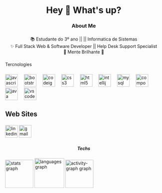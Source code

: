 <h1 align="center">Hey 👋 What's up?</h1>

###

<h3 align="center">About Me</h3>

###

<p align="center">📚  Estudante do 3º ano ||  || Informatica de Sistemas <br>✨ Full Stack Web & Software Developer || Help Desk Support Specialist<br>🎯 Mente Brilhante 🎲</p>

###

<p align="left">Tercnologies</p>

###

<div align="left">
  <img src="https://img.shields.io/badge/JavaScript-F7DF1E?logo=javascript&logoColor=black&style=for-the-badge" height="40" alt="javascript logo"  />
  <img width="12" />
  <img src="https://img.shields.io/badge/Bootstrap-7952B3?logo=bootstrap&logoColor=white&style=for-the-badge" height="40" alt="bootstrap logo"  />
  <img width="12" />
  <img src="https://img.shields.io/badge/CodeIgniter-EF4223?logo=codeigniter&logoColor=white&style=for-the-badge" height="40" alt="codeigniter logo"  />
  <img width="12" />
  <img src="https://img.shields.io/badge/CSS3-1572B6?logo=css3&logoColor=white&style=for-the-badge" height="40" alt="css3 logo"  />
  <img width="12" />
  <img src="https://img.shields.io/badge/HTML5-E34F26?logo=html5&logoColor=white&style=for-the-badge" height="40" alt="html5 logo"  />
  <img width="12" />
  <img src="https://img.shields.io/badge/IntelliJ IDEA-000000?logo=intellijidea&logoColor=white&style=for-the-badge" height="40" alt="intellij logo"  />
  <img width="12" />
  <img src="https://img.shields.io/badge/MySQL-4479A1?logo=mysql&logoColor=white&style=for-the-badge" height="40" alt="mysql logo"  />
  <img width="12" />
  <img src="https://img.shields.io/badge/Composer-885630?logo=composer&logoColor=white&style=for-the-badge" height="40" alt="composer logo"  />
  <img width="12" />
  <img src="https://skillicons.dev/icons?i=java" height="40" alt="java logo"  />
  <img width="12" />
  <img src="https://img.shields.io/badge/Visual Studio Code-007ACC?logo=visualstudiocode&logoColor=white&style=for-the-badge" height="40" alt="vscode logo"  />
</div>

###

<h2 align="left">Web Sites</h2>

###

<div align="left">
  <img src="https://img.shields.io/static/v1?message=LinkedIn&logo=linkedin&label=&color=0077B5&logoColor=white&labelColor=&style=for-the-badge" height="40" alt="linkedin logo"  />
  <img src="https://img.shields.io/static/v1?message=Gmail&logo=gmail&label=&color=D14836&logoColor=white&labelColor=&style=for-the-badge" height="40" alt="gmail logo"  />
</div>

###

<h5 align="center">Techs</h5>

###

<div align="left">
  <img src="https://github-readme-stats.vercel.app/api?username=pintomiguel&hide_title=false&hide_rank=false&show_icons=true&include_all_commits=true&count_private=true&disable_animations=false&theme=dracula&locale=pt-br&hide_border=false&order=1" height="90" alt="stats graph"  />
  <img src="https://github-readme-stats.vercel.app/api/top-langs?username=pintomiguel&locale=en&hide_title=false&layout=compact&card_width=320&langs_count=5&theme=nightowl&hide_border=false&order=2" height="95" alt="languages graph"  />
  <img src="https://github-readme-activity-graph.vercel.app/graph?username=pintomiguel&radius=15&theme=react&area=true&order=5" height="90" alt="activity-graph graph"  />
</div>

###

